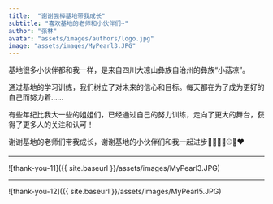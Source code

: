 ```yaml
---
title:  "谢谢强棒基地带我成长"
subtitle: "喜欢基地的老师和小伙伴们~"
author: "张林"
avatar: "assets/images/authors/logo.jpg"
image: "assets/images/MyPearl3.JPG"
---
```


基地很多小伙伴都和我一样，是来自四川大凉山彝族自治州的彝族“小菇凉”。

通过基地的学习训练，我们树立了对未来的信心和目标。每天都在为了成为更好的自己而努力着……  

有些年纪比我大一些的姐姐们，已经通过自己的努力训练，走向了更大的舞台，获得了更多人的关注和认可！

谢谢基地的老师们带我成长，谢谢基地的小伙伴们和我一起进步🏃‍♀️🎉🎀⚾🥇♥

***

![thank-you-11]({{ site.baseurl }}/assets/images/MyPearl3.JPG)

***

![thank-you-12]({{ site.baseurl }}/assets/images/MyPearl5.JPG)
